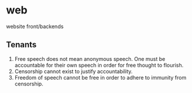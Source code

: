 # web
website front/backends

## Tenants

  1. Free speech does not mean anonymous speech. One must be accountable for their own speech in order for free thought to flourish. 
  2. Censorship cannot exist to justify accountability. 
  3. Freedom of speech cannot be free in order to adhere to immunity from censorship. 
